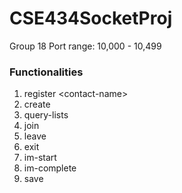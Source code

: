 # CSE434SocketProj
Group 18
Port range: 10,000 - 10,499

### Functionalities
1.  register \<contact-name> <IP-address> <port>
2.  create <contact-list-name>
3.  query-lists
4.  join <contact-list-name> <contact-name>
5.  leave <contact-list-name> <contact-name>
6.  exit <contact-name>
7.  im-start <contact-list-name>
8.  im-complete <contact-list-name> <contact-name>
9.  save <file-name>
